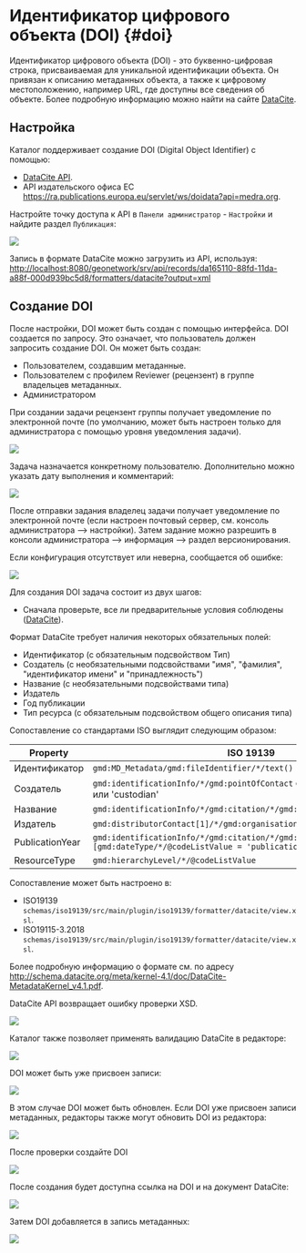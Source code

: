 # Идентификатор цифрового объекта (DOI) {#doi}

Идентификатор цифрового объекта (DOI) - это буквенно-цифровая строка, присваиваемая для уникальной идентификации объекта. Он привязан к описанию метаданных объекта, а также к цифровому местоположению, например URL, где доступны все сведения об объекте. Более подробную информацию можно найти на сайте [DataCite](https://datacite.org/create-dois/).

## Настройка

Каталог поддерживает создание DOI (Digital Object Identifier) с помощью:

- [DataCite API](https://support.datacite.org/docs/mds-api-guide).
- API издательского офиса ЕС <https://ra.publications.europa.eu/servlet/ws/doidata?api=medra.org>.

Настройте точку доступа к API в `Панели администратор` - `Настройки` и найдите раздел `Публикация`:

![](img/doi-admin-console.png)

Запись в формате DataCite можно загрузить из API, используя: <http://localhost:8080/geonetwork/srv/api/records/da165110-88fd-11da-a88f-000d939bc5d8/formatters/datacite?output=xml>

## Создание DOI

После настройки, DOI может быть создан с помощью интерфейса. DOI создается по запросу. Это означает, что пользователь должен запросить создание DOI. Он может быть создан:
- Пользователем, создавшим метаданные.
- Пользователем с профилем Reviewer (рецензент) в группе владельцев метаданных.
- Администратором

При создании задачи рецензент группы получает уведомление по электронной почте (по умолчанию, может быть настроен только для администратора с помощью уровня уведомления задачи).

![](img/doi-request-menu.png)

Задача назначается конкретному пользователю. Дополнительно можно указать дату выполнения и комментарий:

![](img/doi-request-popup.png)

После отправки задания владелец задачи получает уведомление по электронной почте (если настроен почтовый сервер, см. консоль администратора --> настройки). Затем задание можно разрешить в консоли администратора --> информация --> раздел версионирования.

Если конфигурация отсутствует или неверна, сообщается об ошибке:

![](img/doi-config-wrong.png)

Для создания DOI задача состоит из двух шагов:

- Сначала проверьте, все ли предварительные условия соблюдены ([DataCite](https://datacite.org/create-dois/)).

Формат DataCite требует наличия некоторых обязательных полей:

- Идентификатор (с обязательным подсвойством Тип)
- Создатель (с необязательными подсвойствами "имя", "фамилия", "идентификатор имени" и "принадлежность")
- Название (с необязательными подсвойствами типа)
- Издатель
- Год публикации
- Тип ресурса (с обязательным подсвойством общего описания типа)

Сопоставление со стандартами ISO выглядит следующим образом:

| Property | ISO 19139 | ISO 19115-3 |
|-----------------|-----------------------------------------------------------------------------------------------------------------------|-----------------------------------------------------------------------------------------------------------------------|
| Идентификатор | ``gmd:MD_Metadata/gmd:fileIdentifier/*/text()`` | ``mdb:MD_Metadata/mdb:metadataIdentifier/*/mcc:code/*/text()`` |
| Создатель | ``gmd:identificationInfo/*/gmd:pointOfContact`` с ролью 'pointOfContact' или 'custodian' | ``mdb:identificationInfo/*/mri:pointOfContact`` с ролью 'pointOfContact' или 'custodian' |
| Название | ``gmd:identificationInfo/*/gmd:citation/*/gmd:title`` | ``mdb:identificationInfo/*/mri:citation/*/cit:title`` |
| Издатель | ``gmd:distributorContact[1]/*/gmd:organisationName/gco:CharacterString`` | ``mrd:distributorContact[1]/*/cit:party/*/cit:organisationName/gco:CharacterString`` |
| PublicationYear | ``gmd:identificationInfo/*/gmd:citation/*/gmd:date/*[gmd:dateType/*/@codeListValue = 'publication'`` | ``mdb:identificationInfo/*/mri:citation/*/cit:date/*[cit:dateType/*/@codeListValue = 'publication'`` |
| ResourceType | ``gmd:hierarchyLevel/*/@codeListValue`` | mdb:metadataScope/*/mdb:resourceScope/*/@codeListValue`` |

Сопоставление может быть настроено в:

- ISO19139 `schemas/iso19139/src/main/plugin/iso19139/formatter/datacite/view.xsl`.
- ISO19115-3.2018 `schemas/iso19139/src/main/plugin/iso19139/formatter/datacite/view.xsl`.

Более подробную информацию о формате см. по адресу <http://schema.datacite.org/meta/kernel-4.1/doc/DataCite-MetadataKernel_v4.1.pdf>.

DataCite API возвращает ошибку проверки XSD.

![](img/doi-request-check.png)

Каталог также позволяет применять валидацию DataCite в редакторе:

![](img/doi-validation.png)

DOI может быть уже присвоен записи:

![](img/doi-exists.png)

В этом случае DOI может быть обновлен. Если DOI уже присвоен записи метаданных, редакторы также могут обновить DOI из редактора:

![](img/doi-update-in-editor.png)

После проверки создайте DOI

![](img/doi-request-check-ok.png)

После создания будет доступна ссылка на DOI и на документ DataCite:

![](img/doi-created.png)

Затем DOI добавляется в запись метаданных:

![](img/doi-in-xml.png)
